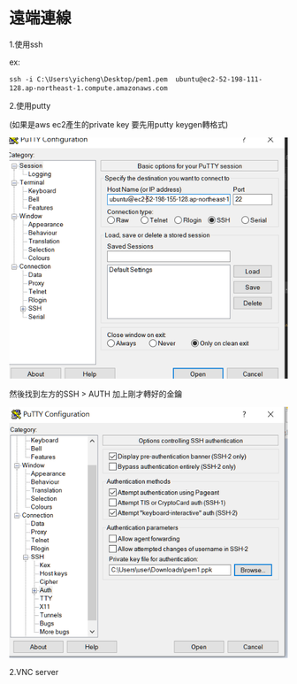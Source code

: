 # 遠端連線

1.使用ssh

ex:

```
ssh -i C:\Users\yicheng\Desktop/pem1.pem  ubuntu@ec2-52-198-111-128.ap-northeast-1.compute.amazonaws.com
```

2.使用putty

\(如果是aws ec2產生的private key 要先用putty keygen轉格式\)

![](/assets/0aa1.png)

然後找到左方的SSH &gt; AUTH 加上剛才轉好的金鑰

![](/assets/sa20.png)



2.VNC server

